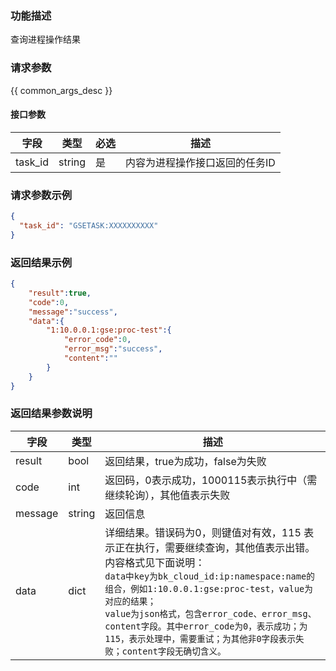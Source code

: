### 功能描述

查询进程操作结果

### 请求参数

{{ common_args_desc }}

#### 接口参数

| 字段      |  类型      | 必选   |  描述      |
|-----------|------------|--------|------------|
| task_id | string | 是 | 内容为进程操作接口返回的任务ID |

### 请求参数示例

``` json
{
  "task_id": "GSETASK:XXXXXXXXXX"
}
```

### 返回结果示例

```json
{
    "result":true,
    "code":0,
    "message":"success",
    "data":{
        "1:10.0.0.1:gse:proc-test":{
            "error_code":0,
            "error_msg":"success",
            "content":""
        }
    }
}
```

### 返回结果参数说明

| 字段      | 类型      | 描述      |
|-----------|-----------|-----------|
|result| bool | 返回结果，true为成功，false为失败 |
|code|int|返回码，0表示成功，1000115表示执行中（需继续轮询），其他值表示失败|
|message|string|返回信息|
|data|dict| 详细结果。错误码为0，则键值对有效，115 表示正在执行，需要继续查询，其他值表示出错。内容格式见下面说明：<br>`data中key为bk_cloud_id:ip:namespace:name的组合，例如1:10.0.0.1:gse:proc-test，value为对应的结果；`<br>`value为json格式，包含error_code、error_msg、content字段。其中error_code为0，表示成功；为115，表示处理中，需要重试；为其他非0字段表示失败；content字段无确切含义。` |